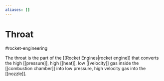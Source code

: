 ```yaml
---
aliases: []
---
```

# Throat
#rocket-engineering

The throat is the part of the [[Rocket Engines|rocket engine]] that converts the high [[pressure]], high [[heat]], low [[velocity]] gas inside the [[combustion chamber]] into low pressure, high velocity gas into the [[nozzle]].